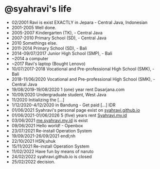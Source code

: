 @syahravi's life
===============

- 02/2001 Ravi is exist EXACTLY in Jepara - Central Java, Indonesian
- 2001-2005 Well done.
- 2005-2007 Kindergarten (TK), - Central Java
- 2007-2010 Primary School (SD), - Central Java
- 2010 Somethings else.
- 2011-2014 Primary School (SD), - Bali
- 2014-09/07/2017 Junior High School (SMP), - Bali
- ~2014 a computer
- ~2017 Ravi's laptop (Bought Lenovo)
- 10/07/2017-2018 Vocational and  Pre-professional High School (SMK), - Bali
- 2018-11/06/2020 Vocational and Pre-professional High School (SMK), - Central Java
- 19/08/2019-19/08/2020 1 (one) year rent Dasarjana.com
- 10/09/2020 Undergraduate student, West Java
- 11/2020 Initializing the [...]
- 1/12/2020-4/12/2020 in Bandung - Get paid [...] IDR
- 01/06/2021 Syahravi's personal page exist on [syahravi.github.io](https://syahravi.github.io)
- 01/06/2021-01/06/2026 5 (five) years rent [Syahravi.my.id](https://syahravi.my.id)
- 03/06/2021 [me.syahravi.my.id](/) is exist
- 09/06/2021 Hello world! - Openbox
- 23/07/2021 Re-install Operation System
- 19/09/2021-26/09/2021 endl;nh
- 22/10/2021 HSN;uhuk
- 15/11/2021 Re-install Operation System
- 11/02/2022 Have fun by means of naruto
- 24/02/2022 syahravi.github.io is closed
- 25/02/2022 decision.
